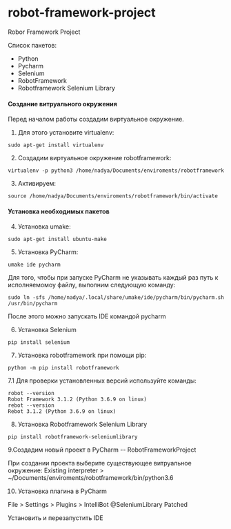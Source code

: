# robot-framework-project
Robor Framework Project

Список пакетов:
- Python
- Pycharm
- Selenium
- RobotFramework
- Robotframework Selenium Library


#### Создание витруального окружения
Перед началом работы создадим виртуальное окружение. 
1. Для этого установите virtualenv:
```
sudo apt-get install virtualenv
```
2. Создадим виртуальное окружение robotframework:
```
virtualenv -p python3 /home/nadya/Documents/enviroments/robotframework
```
3. Активируем:
```
source /home/nadya/Documents/enviroments/robotframework/bin/activate
```
#### Установка необходимых пакетов
4. Установка umake:
```
sudo apt-get install ubuntu-make
```
5. Установка PyCharm:
```
umake ide pycharm
```
Для того, чтобы при запуске PyCharm не указывать каждый раз путь к исполняемомоу файлу, выполним следующую команду:
```
sudo ln -sfs /home/nadya/.local/share/umake/ide/pycharm/bin/pycharm.sh /usr/bin/pycharm
```
После этого можно запускать IDE командой pycharm

6. Установка Selenium
```
pip install selenium
```
7. Установка robotframework при помощи pip:
```
python -m pip install robotframework
```
7.1 Для проверки установленных версий используйте команды:
```
robot --version
Robot Framework 3.1.2 (Python 3.6.9 on linux)
rebot --version
Rebot 3.1.2 (Python 3.6.9 on linux)
```
8. Установка Robotframework Selenium Library
```
pip install robotframework-seleniumlibrary
```
9.Создадим новый проект в PyCharm -- RobotFrameworkProject

При создании проекта выберите существующее витруальное окружение:
Existing interpreter > ~/Documents/enviroments/robotframework/bin/python3.6

10. Установка плагина в PyCharm

File > Settings > Plugins > IntelliBot @SeleniumLibrary Patched 

Установить и перезапустить IDE
